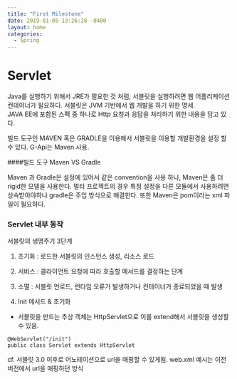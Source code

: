 ```yaml
---
title: "First Milestone"
date: 2019-01-05 13:26:28 -0400
layout: home
categories:
  - Spring
---
```


# Servlet

Java를 실행하기 위해서 JRE가 필요한 것 처럼, 서블릿을 실행하려면 웹 어플리케이션 컨테이너가 필요하다.
서블릿은 JVM 기반에서 웹 개발을 하기 위한 명세.  
 JAVA EE에 포함된 스펙 중 하나로 Http 요청과 응답을 처리하기 위한 내용을 담고 있다.


빌드 도구인 MAVEN 혹은  GRADLE을 이용해서 서블릿을 이용할 개발환경을 설정 할 수 있다.
G-Api는 Maven 사용.

####빌드 도구 Maven VS Gradle

Maven 과 Gradle은 설정에 있어서 같은 convention을 사용 하나, Maven은 좀 더 rigid한 모델을 사용한다.
멀티 프로젝트의 경우 특정 설정을 다른 모듈에서 사용하려면 상속받아야하나 gradle은 주입 방식으로 해결한다.
또한 Maven은 pom이라는 xml 파일이 필요하다. 

### Servlet 내부 동작

서블릿의 생명주기 3단계
1. 초기화 : 로드한 서블릿의 인스턴스 생성, 리소스 로드
2. 서비스 : 클라이언트 요청에 따라 호출할 메서드를 결정하는 단계
3. 소멸 : 서블릿 언로드, 런타임 오류가 발생하거나 컨테이너가 종료되었을 때 발생
 

1. Init 메서드 & 초기화
- 서블릿을 만드는 추상 객체는 HttpServlet으로 이를 extend해서 서블릿을 생성할 수 있음.
```
@WebServlet("/init")
public class Servlet extends HttpServlet

```

cf. 서블릿 3.0 이후로 어노테이션으로 url을 매핑할 수 있게됨.
web.xml 예시는 이전 버전에서 url을 매핑하던 방식

